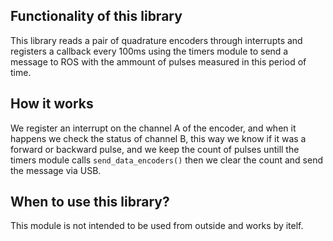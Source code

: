 **Functionality of this library**
----------------------------
This library reads a pair of quadrature encoders through interrupts and registers 
a callback every 100ms using the timers module to send a message to ROS with the 
ammount of pulses measured in this period of time.

**How it works**
---------------

We register an interrupt on the channel A of the encoder, and when it happens we
check the status of channel B, this way we know if it was a forward or backward
pulse, and we keep the count of pulses untill the timers module calls `send_data_encoders()`
then we clear the count and send the message via USB.

**When to use this library?**
--------------------------
This module is not intended to be used from outside and works by itelf.
